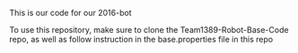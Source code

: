 This is our code for our 2016-bot

To use this repository, make sure to clone the Team1389-Robot-Base-Code repo,
as well as follow instruction in the base.properties file in this repo